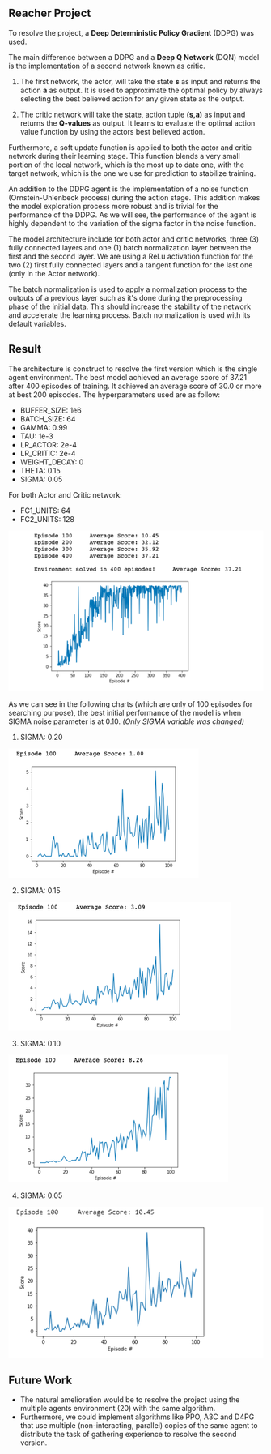 ## Reacher Project

To resolve the project, a **Deep Deterministic Policy Gradient** (DDPG) was used.

The main difference between a DDPG and a **Deep Q Network** (DQN) model is the implementation of a second network known as critic.
1. The first network, the actor, will take the state **s** as input and returns the action **a** as output. It is used to approximate the optimal policy by always selecting the best believed action for any given state as the output.

2. The critic network will take the state, action tuple **(s,a)** as input and returns the **Q-values** as output. It learns to evaluate the optimal action value function by using the actors best believed action.

Furthermore, a soft update function is applied to both the actor and critic network during their learning stage. This function blends a very small portion of the local network, which is the most up to date one, with the target network, which is the one we use for prediction to stabilize training.

An addition to the DDPG agent is the implementation of a noise function (Ornstein-Uhlenbeck process) during the action stage. This addition makes the model exploration process more robust and is trivial for the performance of the DDPG. As we will see, the performance of the agent is highly dependent to the variation of the sigma factor in the noise function.

The model architecture include for both actor and critic networks, three (3) fully connected layers and one (1) batch normalization layer between the first and the second layer. We are using a ReLu activation function for the two (2) first fully connected layers and a tangent function for the last one (only in the Actor network).

The batch normalization is used to apply a normalization process to the outputs of a previous layer such as it's done during the preprocessing phase of the initial data. This should increase the stability of the network and accelerate the learning process. Batch normalization is used with its default variables.

## Result
The architecture is construct to resolve the first version which is the single agent environment.
The best model achieved an average score of 37.21 after 400 episodes of training. It achieved an average score of 30.0 or more at best 200 episodes. The hyperparameters used are as follow:

* BUFFER_SIZE:  1e6
* BATCH_SIZE:   64
* GAMMA:        0.99
* TAU:          1e-3
* LR_ACTOR:     2e-4
* LR_CRITIC:    2e-4
* WEIGHT_DECAY: 0
* THETA:        0.15
* SIGMA:        0.05

For both Actor and Critic network:
* FC1_UNITS:    64
* FC2_UNITS:    128

![alt text](https://github.com/mwlussier/Reacher-Udacity/blob/master/images/reacher_ddpg_END.png)


As we can see in the following charts (which are only of 100 episodes for searching purpose), the best initial performance of the model is when SIGMA noise parameter is at 0.10. *(Only SIGMA variable was changed)*

1. SIGMA: 0.20

![alt text](https://github.com/mwlussier/Reacher-Udacity/blob/master/images/reacher_ddpg_sigma020.png)

2. SIGMA: 0.15

![alt text](https://github.com/mwlussier/Reacher-Udacity/blob/master/images/reacher_ddpg_sigma015.png)

3. SIGMA: 0.10

![alt text](https://github.com/mwlussier/Reacher-Udacity/blob/master/images/reacher_ddpg_sigma010.png)

4. SIGMA: 0.05

![alt text](https://github.com/mwlussier/Reacher-Udacity/blob/master/images/reacher_ddpg_sigma005.PNG)


## Future Work
* The natural amelioration would be to resolve the project using the multiple agents environment (20) with the same algorithm. 
* Furthermore, we could implement algorithms like PPO, A3C and D4PG that use multiple (non-interacting, parallel) copies of the same agent to distribute the task of gathering experience to resolve the second version.
